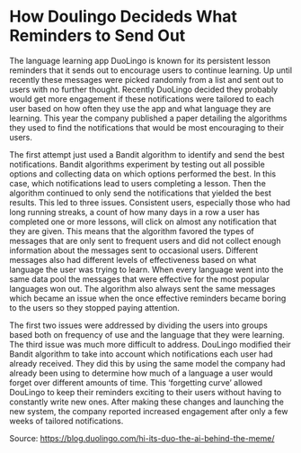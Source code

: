 # How Doulingo Decideds What Reminders to Send Out

The language learning app DuoLingo is known for its persistent lesson reminders that it sends out to encourage users to continue learning. Up until recently these messages were picked randomly from a list and sent out to users with no further thought. Recently DuoLingo decided they probably would get more engagement if these notifications were tailored to each user based on how often they use the app and what language they are learning. This year the company published a paper detailing the algorithms they used to find the notifications that would be most encouraging to their users. 

The first attempt just used a Bandit algorithm to identify and send the best notifications. Bandit algorithms experiment by testing out all possible options and collecting data on which options performed the best. In this case, which notifications lead to users completing a lesson. Then the algorithm continued to only send the notifications that yielded the best results. This led to three issues. Consistent users, especially those who had long running streaks, a count of how many days in a row a user has completed one or more lessons, will click on almost any notification that they are given. This means that the algorithm favored the types of messages that are only sent to frequent users and did not collect enough information about the messages sent to occasional users. Different messages also had different levels of effectiveness based on what language the user was trying to learn. When every language went into the same data pool the messages that were effective for the most popular languages won out. The algorithm also always sent the same messages which became an issue when the once effective reminders became boring to the users so they stopped paying attention.

The first two issues were addressed by dividing the users into groups based both on frequency of use and the language that they were learning. The third issue was much more difficult to address. DouLingo modified their Bandit algorithm to take into account which notifications each user had already received. They did this by using the same model the company had already been using to determine how much of a language a user would forget over different amounts of time. This ‘forgetting curve’ allowed DouLingo to keep their reminders exciting to their users without having to constantly write new ones. After making these changes and launching the new system, the company reported increased engagement after only a few weeks of tailored notifications.

Source: https://blog.duolingo.com/hi-its-duo-the-ai-behind-the-meme/
